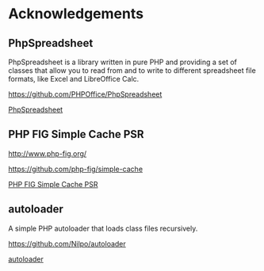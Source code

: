 
# Acknowledgements #


## PhpSpreadsheet ##

PhpSpreadsheet is a library written in pure PHP and providing a set of classes that allow you to read from and to write to different spreadsheet file formats, like Excel and LibreOffice Calc.

https://github.com/PHPOffice/PhpSpreadsheet

[PhpSpreadsheet](https://github.com/PHPOffice/PhpSpreadsheet)

## PHP FIG Simple Cache PSR ##

http://www.php-fig.org/

https://github.com/php-fig/simple-cache

[PHP FIG Simple Cache PSR](https://github.com/php-fig/simple-cache)

## autoloader ##

A simple PHP autoloader that loads class files recursively.

https://github.com/Nilpo/autoloader

[autoloader](https://github.com/Nilpo/autoloader)

